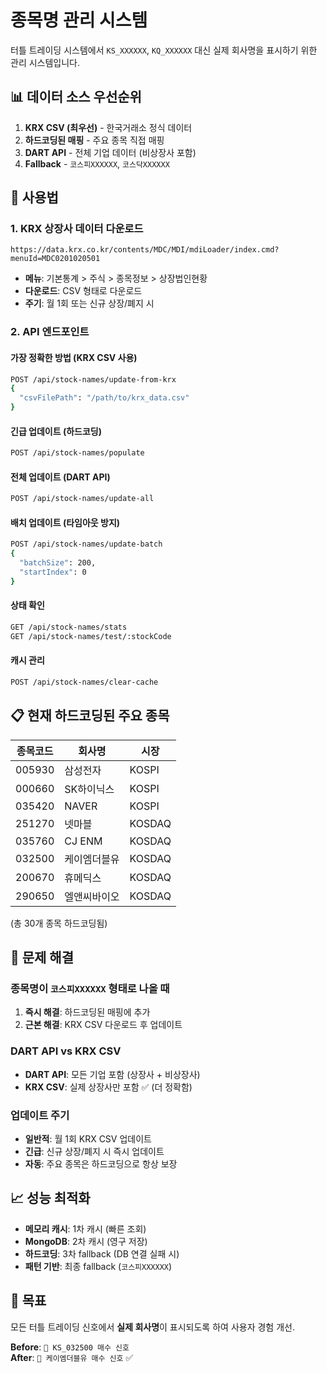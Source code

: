 # 종목명 관리 시스템

터틀 트레이딩 시스템에서 `KS_XXXXXX`, `KQ_XXXXXX` 대신 실제 회사명을 표시하기 위한 관리 시스템입니다.

## 📊 데이터 소스 우선순위

1. **KRX CSV (최우선)** - 한국거래소 정식 데이터
2. **하드코딩된 매핑** - 주요 종목 직접 매핑  
3. **DART API** - 전체 기업 데이터 (비상장사 포함)
4. **Fallback** - `코스피XXXXXX`, `코스닥XXXXXX`

## 🚀 사용법

### 1. KRX 상장사 데이터 다운로드
```
https://data.krx.co.kr/contents/MDC/MDI/mdiLoader/index.cmd?menuId=MDC0201020501
```
- **메뉴**: 기본통계 > 주식 > 종목정보 > 상장법인현황
- **다운로드**: CSV 형태로 다운로드
- **주기**: 월 1회 또는 신규 상장/폐지 시

### 2. API 엔드포인트

#### 가장 정확한 방법 (KRX CSV 사용)
```bash
POST /api/stock-names/update-from-krx
{
  "csvFilePath": "/path/to/krx_data.csv"
}
```

#### 긴급 업데이트 (하드코딩)
```bash
POST /api/stock-names/populate
```

#### 전체 업데이트 (DART API)
```bash
POST /api/stock-names/update-all
```

#### 배치 업데이트 (타임아웃 방지)
```bash
POST /api/stock-names/update-batch
{
  "batchSize": 200,
  "startIndex": 0
}
```

#### 상태 확인
```bash
GET /api/stock-names/stats
GET /api/stock-names/test/:stockCode
```

#### 캐시 관리
```bash
POST /api/stock-names/clear-cache
```

## 📋 현재 하드코딩된 주요 종목

| 종목코드 | 회사명 | 시장 |
|---------|--------|------|
| 005930 | 삼성전자 | KOSPI |
| 000660 | SK하이닉스 | KOSPI |
| 035420 | NAVER | KOSPI |
| 251270 | 넷마블 | KOSDAQ |
| 035760 | CJ ENM | KOSDAQ |
| 032500 | 케이엠더블유 | KOSDAQ |
| 200670 | 휴메딕스 | KOSDAQ |
| 290650 | 엘앤씨바이오 | KOSDAQ |

(총 30개 종목 하드코딩됨)

## 🔧 문제 해결

### 종목명이 `코스피XXXXXX` 형태로 나올 때
1. **즉시 해결**: 하드코딩된 매핑에 추가
2. **근본 해결**: KRX CSV 다운로드 후 업데이트

### DART API vs KRX CSV
- **DART API**: 모든 기업 포함 (상장사 + 비상장사)
- **KRX CSV**: 실제 상장사만 포함 ✅ (더 정확함)

### 업데이트 주기
- **일반적**: 월 1회 KRX CSV 업데이트
- **긴급**: 신규 상장/폐지 시 즉시 업데이트
- **자동**: 주요 종목은 하드코딩으로 항상 보장

## 📈 성능 최적화

- **메모리 캐시**: 1차 캐시 (빠른 조회)
- **MongoDB**: 2차 캐시 (영구 저장)
- **하드코딩**: 3차 fallback (DB 연결 실패 시)
- **패턴 기반**: 최종 fallback (`코스피XXXXXX`)

## 🎯 목표

모든 터틀 트레이딩 신호에서 **실제 회사명**이 표시되도록 하여 사용자 경험 개선.

**Before**: `🐢 KS_032500 매수 신호`  
**After**: `🐢 케이엠더블유 매수 신호` ✅